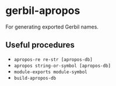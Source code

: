 # gerbil-apropos
For generating exported Gerbil names.

## Useful procedures

* `apropos-re re-str [apropos-db]`
* `apropos string-or-symbol [apropos-db]`
* `module-exports module-symbol`
* `build-apropos-db`
